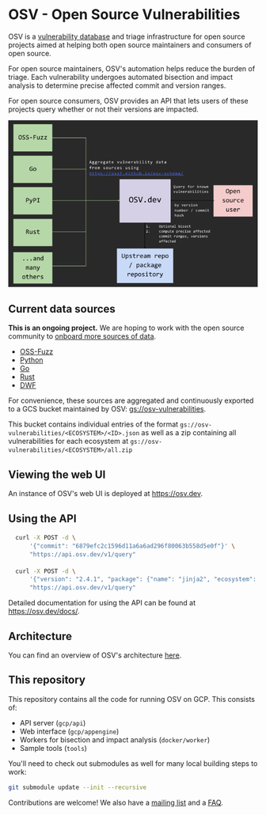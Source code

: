 # OSV - Open Source Vulnerabilities

OSV is a [vulnerability database] and triage infrastructure for open source
projects aimed at helping both open source maintainers and consumers of open
source.

For open source maintainers, OSV's automation helps reduce the burden of triage.
Each vulnerability undergoes automated bisection and impact analysis to
determine precise affected commit and version ranges.

For open source consumers, OSV provides an API that lets users of these projects
query whether or not their versions are impacted.

[vulnerability database]: https://osv.dev/list

<p align="center">
  <img src="docs/images/diagram.png" width="600">
</p>

## Current data sources
**This is an ongoing project.** We are hoping to work with the open source community
to [onboard more sources of data](https://github.com/google/osv/issues/44).

- [OSS-Fuzz](https://github.com/google/oss-fuzz-vulns)
- [Python](https://github.com/pypa/advisory-db) 
- [Go](https://github.com/golang/vulndb)
- [Rust](https://github.com/RustSec/advisory-db)
- [DWF](https://github.com/distributedweaknessfiling/dwflist)

For convenience, these sources are aggregated and continuously exported to a GCS bucket
maintained by OSV: [gs://osv-vulnerabilities](https://osv-vulnerabilities.storage.googleapis.com).

This bucket contains individual entries of the format `gs://osv-vulnerabilities/<ECOSYSTEM>/<ID>.json`
as well as a zip containing all vulnerabilities for each ecosystem at
`gs://osv-vulnerabilities/<ECOSYSTEM>/all.zip`

## Viewing the web UI

An instance of OSV's web UI is deployed at <https://osv.dev>.

## Using the API

```bash
  curl -X POST -d \
      '{"commit": "6879efc2c1596d11a6a6ad296f80063b558d5e0f"}' \
      "https://api.osv.dev/v1/query"

  curl -X POST -d \
      '{"version": "2.4.1", "package": {"name": "jinja2", "ecosystem": "PyPI"}}' \
      "https://api.osv.dev/v1/query"
```

Detailed documentation for using the API can be found at
<https://osv.dev/docs/>.

## Architecture

You can find an overview of OSV's architecture [here](docs/architecture.md).

## This repository

This repository contains all the code for running OSV on GCP. This consists of:

- API server (`gcp/api`)
- Web interface (`gcp/appengine`)
- Workers for bisection and impact analysis (`docker/worker`)
- Sample tools (`tools`)

You'll need to check out submodules as well for many local building steps to
work:

```bash
git submodule update --init --recursive
```

Contributions are welcome! We also have a
[mailing list](https://groups.google.com/g/osv-discuss) and a
[FAQ](https://osv.dev/docs/#tag/faq).
